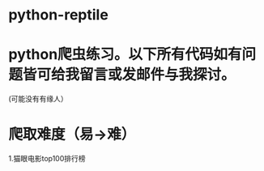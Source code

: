 # python-reptile
<h1>python爬虫练习。以下所有代码如有问题皆可给我留言或发邮件与我探讨。</h1>(可能没有有缘人）
<h1>爬取难度（易→难）</h1>
<p1>1.猫眼电影top100排行榜<br>
 <p color="red>(以下皆为动态js爬取）</p><br>
    2.哔哩哔哩动画封面获取<br>
    3.哔哩哔哩动画相册爬取
    </p1>
